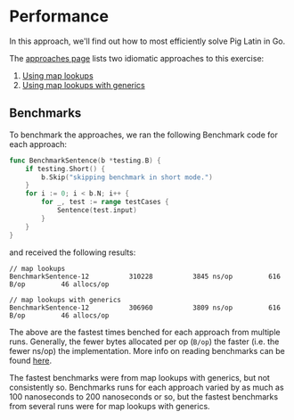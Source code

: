 # Performance

In this approach, we'll find out how to most efficiently solve Pig Latin in Go.

The [approaches page][approaches] lists two idiomatic approaches to this exercise:

1. [Using map lookups][approach-map-lookups]
2. [Using map lookups with generics][approach-map-lookups-with-generics]


## Benchmarks

To benchmark the approaches, we ran the following Benchmark code for each approach:

```go
func BenchmarkSentence(b *testing.B) {
	if testing.Short() {
		b.Skip("skipping benchmark in short mode.")
	}
	for i := 0; i < b.N; i++ {
		for _, test := range testCases {
			Sentence(test.input)
		}
	}
}
```

and received the following results:

```
// map lookups
BenchmarkSentence-12    	  310228	      3845 ns/op	     616 B/op	      46 allocs/op

// map lookups with generics
BenchmarkSentence-12    	  306960	      3809 ns/op	     616 B/op	      46 allocs/op
```

The above are the fastest times benched for each approach from multiple runs.
Generally, the fewer bytes allocated per op (`B/op`) the faster (i.e. the fewer ns/op) the implementation.
More info on reading benchmarks can be found [here][benchmark].

The fastest benchmarks were from map lookups with generics, but not consistently so.
Benchmarks runs for each approach varied by as much as 100 nanoseconds to 200 nanoseconds or so, but the fastest benchmarks from several runs were for map lookups with generics.

[approaches]: https://exercism.org/tracks/go/exercises/pig-latin/approaches
[approach-map-lookups]: https://exercism.org/tracks/go/exercises/pig-latin/approaches/map-lookups
[approach-map-lookups-with-generics]: https://exercism.org/tracks/go/exercises/pig-latin/approaches/map-lookups-with-generics
[benchmark]: https://www.mikenewswanger.com/posts/2018/benchmarking-in-go/
